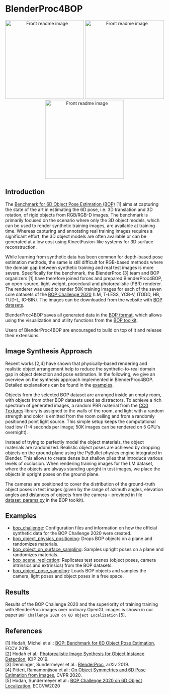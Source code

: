 # BlenderProc4BOP

<p align="center">
<img src="https://bop.felk.cvut.cz/static/img/bop20_pbr/bop20_pbr_tless_01.jpg" alt="Front readme image" width=250>
<img src="https://bop.felk.cvut.cz/static/img/bop20_pbr/bop20_pbr_ycbv_01.jpg" alt="Front readme image" width=250>
<img src="https://bop.felk.cvut.cz/static/img/bop20_pbr/bop20_pbr_ycbv_03.jpg" alt="Front readme image" width=250>
</p>


## Introduction

The [Benchmark for 6D Object Pose Estimation (BOP)](https://bop.felk.cvut.cz/challenges/) [1] aims at capturing the state of the art in estimating the 6D pose, i.e. 3D translation and 3D rotation, of rigid objects from RGB/RGB-D images.
The benchmark is primarily focused on the scenario where only the 3D object models, which can be used to render synthetic training images, are available at training time. Whereas capturing and annotating real training images requires a significant effort, the 3D object models are often available or can be generated at a low cost using KinectFusion-like systems for 3D surface reconstruction.

While learning from synthetic data has been common for depth-based pose estimation methods, the same is still difficult for RGB-based methods where the domain gap between synthetic training and real test images is more severe. Specifically for the benchmark, the BlenderProc [3] team and BOP organizers [1] have therefore joined forces and prepared BlenderProc4BOP, an open-source, light-weight, procedural and photorealistic (PBR) renderer. The renderer was used to render 50K training images for each of the seven core datasets of the [BOP Challenge 2020](https://bop.felk.cvut.cz/challenges/bop-challenge-2020/) (LM, T-LESS, YCB-V, ITODD, HB, TUD-L, IC-BIN). The images can be downloaded from the website with [BOP datasets](https://bop.felk.cvut.cz/datasets/).

BlenderProc4BOP saves all generated data in the [BOP format](https://github.com/thodan/bop_toolkit/blob/master/docs/bop_datasets_format.md), which allows using the visualization and utility functions from the [BOP toolkit](https://github.com/thodan/bop_toolkit).

Users of BlenderProc4BOP are encouraged to build on top of it and release their extensions.


## Image Synthesis Approach

Recent works [2,4] have shown that physically-based rendering and realistic object arrangement help to reduce the synthetic-to-real domain gap in object detection and pose estimation. In the following, we give an overview on the synthesis approach implemented in BlenderProc4BOP. Detailed explanations can be found in the [examples](#examples).

Objects from the selected BOP dataset are arranged inside an empty room, with objects from other BOP datasets used as distractors. To achieve a rich spectrum of generated images, a random PBR material from the [CC0 Textures](https://cc0textures.com/) library is assigned to the walls of the room, and light with a random strength and color is emitted from the room ceiling and from a randomly positioned point light source. This simple setup keeps the computational load low (1-4 seconds per image; 50K images can be rendered on 5 GPU's overnight).

Instead of trying to perfectly model the object materials, the object materials are randomized. Realistic object poses are achieved by dropping objects on the ground plane using the PyBullet physics engine integrated in Blender. This allows to create dense but shallow piles that introduce various levels of occlusion. When rendering training images for the LM dataset, where the objects are always standing upright in test images, we place the objects in upright poses on the ground plane.

The cameras are positioned to cover the distribution of the ground-truth object poses in test images (given by the range of azimuth angles, elevation angles and distances of objects from the camera – provided in file [dataset_params.py](https://github.com/thodan/bop_toolkit/blob/master/bop_toolkit_lib/dataset_params.py) in the BOP toolkit).


## Examples

* [bop_challenge](examples/datasets/bop_challenge): Configuration files and information on how the official synthetic data for the BOP Challenge 2020 were created.
* [bop_object_physics_positioning](examples/datasets/bop_object_physics_positioning): Drops BOP objects on a plane and randomizes materials.
* [bop_object_on_surface_sampling](examples/datasets/bop_object_on_surface_sampling): Samples upright poses on a plane and randomizes materials.
* [bop_scene_replication](examples/datasets/bop_scene_replication): Replicates test scenes (object poses, camera intrinsics and extrinsics) from the BOP datasets.
* [bop_object_pose_sampling](examples/datasets/bop_object_pose_sampling): Loads BOP objects and samples the camera, light poses and object poses in a free space.


## Results

Results of the BOP Challenge 2020 and the superiority of training training with BlenderProc images over ordinary OpenGL images is shown in our paper `BOP Challenge 2020 on 6D Object Localization` [5].

## References

[1] Hodaň, Michel et al.: [BOP: Benchmark for 6D Object Pose Estimation](http://cmp.felk.cvut.cz/~hodanto2/data/hodan2018bop.pdf), ECCV 2018.  
[2] Hodaň et al.: [Photorealistic Image Synthesis for Object Instance Detection](https://arxiv.org/abs/1902.03334), ICIP 2019.  
[3] Denninger, Sundermeyer et al.: [BlenderProc](https://arxiv.org/pdf/1911.01911.pdf), arXiv 2019.  
[4] Pitteri, Ramamonjisoa et al.: [On Object Symmetries and 6D Pose Estimation from Images](https://arxiv.org/abs/1908.07640), CVPR 2020.  
[5] Hodan, Sundermeyer et al.: [BOP Challenge 2020 on 6D Object Localization](https://arxiv.org/pdf/2009.07378.pdf), ECCVW2020